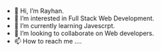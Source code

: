 - 👋 Hi, I’m Rayhan. 
- 👀 I’m interested in Full Stack Web Development. 
- 🌱 I’m currently learning Javescrpt. 
- 💞️ I’m looking to collaborate on Web developers.
- 📫 How to reach me ....

<!---
mrayhan1/mrayhan1 is a ✨ special ✨ repository because its `README.md` (this file) appears on your GitHub profile.
You can click the Preview link to take a look at your changes.
--->
